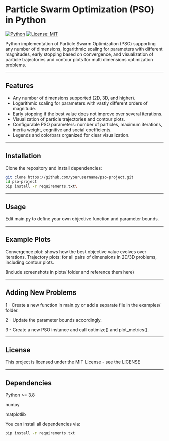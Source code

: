 # Particle Swarm Optimization (PSO) in Python

[![Python](https://img.shields.io/badge/python-3.10-blue)](https://www.python.org/)
[![License: MIT](https://img.shields.io/badge/License-MIT-yellow.svg)](LICENSE)

Python implementation of Particle Swarm Optimization (PSO) supporting any number of dimensions, logarithmic scaling for parameters with different magnitudes, early stopping based on convergence, and visualization of particle trajectories and contour plots for multi dimensions optimization problems.

---

## Features

- Any number of dimensions supported (2D, 3D, and higher).
- Logarithmic scaling for parameters with vastly different orders of magnitude.
- Early stopping if the best value does not improve over several iterations.
- Visualization of particle trajectories and contour plots.
- Configurable PSO parameters: number of particles, maximum iterations, inertia weight, cognitive and social coefficients.
- Legends and colorbars organized for clear visualization.

---

## Installation

Clone the repository and install dependencies:

```bash
git clone https://github.com/yourusername/pso-project.git
cd pso-project
pip install -r requirements.txt\
```

---

## Usage 

Edit main.py to define your own objective function and parameter bounds.

---

## Example Plots

Convergence plot: shows how the best objective value evolves over iterations.
Trajectory plots: for all pairs of dimensions in 2D/3D problems, including contour plots.

(Include screenshots in plots/ folder and reference them here)

---

## Adding New Problems

1 - Create a new function in main.py or add a separate file in the examples/ folder.

2 - Update the parameter bounds accordingly.

3 - Create a new PSO instance and call optimize() and plot_metrics().

---

## License

This project is licensed under the MIT License - see the LICENSE

---

## Dependencies

Python >= 3.8

numpy

matplotlib

You can install all dependencies via:
```bash
pip install -r requirements.txt
```

